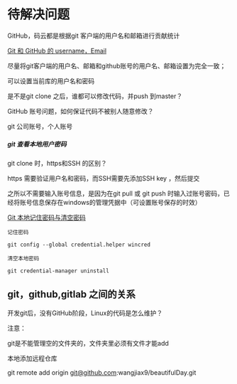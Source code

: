 # 待解决问题

GitHub，码云都是根据git 客户端的用户名和邮箱进行贡献统计

[Git 和 GitHub 的 username，Email](https://blog.csdn.net/sinat_36710456/article/details/80189687)

尽量将git客户端的用户名、邮箱和github账号的用户名、邮箱设置为完全一致；

可以设置当前库的用户名和密码





是不是git  clone 之后，谁都可以修改代码，并push 到master？



GitHub 账号问题，如何保证代码不被别人随意修改？

git 公司账号，个人账号



##### git  查看本地用户密码



git clone 时，https和SSH 的区别？

https 需要验证用户名和密码，而SSH需要先添加SSH key ，然后提交

之所以不需要输入账号信息，是因为在git pull 或 git push 时输入过账号密码，已经将账号信息保存在windows的管理凭据中（可设置账号保存的时效）



[Git 本地记住密码与清空密码](https://blog.csdn.net/s735819795/article/details/90376586)

`` 记住密码 `` 

``git config --global credential.helper wincred``



``清空本地密码``

``git credential-manager uninstall``



## git，github,gitlab 之间的关系



开发git后，没有GitHub阶段，Linux的代码是怎么维护？



注意：

git是不能管理空的文件夹的，文件夹里必须有文件才能add



本地添加远程仓库

git remote add origin git@github.com:wangjiax9/beautifulDay.git